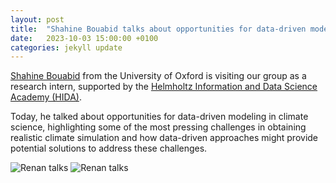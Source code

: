 ```yaml
---
layout: post
title:  "Shahine Bouabid talks about opportunities for data-driven modeling in climate science"
date:   2023-10-03 15:00:00 +0100
categories: jekyll update
---
```

[Shahine Bouabid](https://mashanaslidnyk.github.io/) from the University of Oxford is visiting our group as a research intern, supported by the [Helmholtz Information and Data Science Academy (HIDA)](https://www.helmholtz-hida.de/). 

Today, he talked about opportunities for data-driven modeling in climate science, highlighting some of the most pressing challenges in obtaining realistic climate simulation and how data-driven approaches might provide potential solutions to address these challenges. 

![Renan talks](/assets/img/posts/shahine-talk-1.jpeg)
![Renan talks](/assets/img/posts/shahine-talk-2.jpeg)
